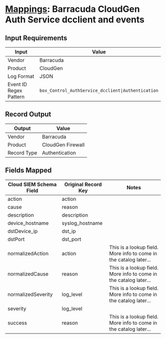 # [Mappings](README.md): Barracuda CloudGen Auth Service dcclient and events

## Input Requirements

|Input|Value|
|-----|-----|
|Vendor|Barracuda|
|Product|CloudGen|
|Log Format|JSON|
|Event ID Regex Pattern|`box_Control_AuthService_dcclient\|Authentication`|

## Record Output

|Output|Value|
|------|-----|
|Vendor|Barracuda|
|Product|CloudGen Firewall|
|Record Type|Authentication|

## Fields Mapped

|Cloud SIEM Schema Field|Original Record Key|Notes|
|-----------------------|-------------------|-----|
|action|action||
|cause|reason||
|description|description||
|device_hostname|syslog_hostname||
|dstDevice_ip|dst_ip||
|dstPort|dst_port||
|normalizedAction|action|This is a lookup field. More info to come in the catalog later...|
|normalizedCause|reason|This is a lookup field. More info to come in the catalog later...|
|normalizedSeverity|log_level|This is a lookup field. More info to come in the catalog later...|
|severity|log_level||
|success|reason|This is a lookup field. More info to come in the catalog later...|


